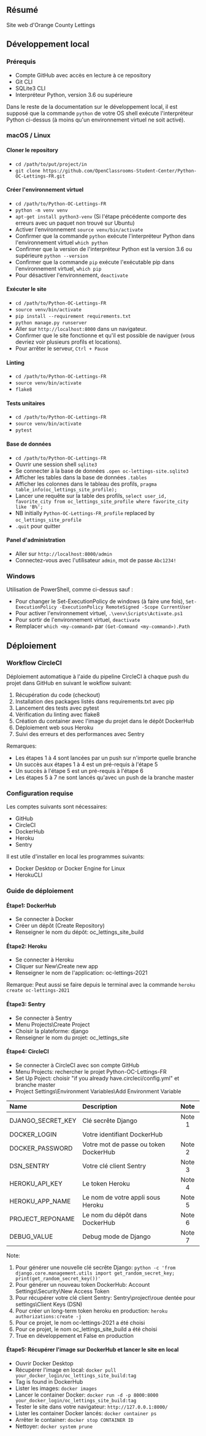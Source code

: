 ## Résumé

Site web d'Orange County Lettings

## Développement local

### Prérequis

- Compte GitHub avec accès en lecture à ce repository
- Git CLI
- SQLite3 CLI
- Interpréteur Python, version 3.6 ou supérieure

Dans le reste de la documentation sur le développement local, il est supposé que la commande `python` de votre OS shell exécute l'interpréteur Python ci-dessus (à moins qu'un environnement virtuel ne soit activé).

### macOS / Linux

#### Cloner le repository

- `cd /path/to/put/project/in`
- `git clone https://github.com/OpenClassrooms-Student-Center/Python-OC-Lettings-FR.git`

#### Créer l'environnement virtuel

- `cd /path/to/Python-OC-Lettings-FR`
- `python -m venv venv`
- `apt-get install python3-venv` (Si l'étape précédente comporte des erreurs avec un paquet non trouvé sur Ubuntu)
- Activer l'environnement `source venv/bin/activate`
- Confirmer que la commande `python` exécute l'interpréteur Python dans l'environnement virtuel
`which python`
- Confirmer que la version de l'interpréteur Python est la version 3.6 ou supérieure `python --version`
- Confirmer que la commande `pip` exécute l'exécutable pip dans l'environnement virtuel, `which pip`
- Pour désactiver l'environnement, `deactivate`

#### Exécuter le site

- `cd /path/to/Python-OC-Lettings-FR`
- `source venv/bin/activate`
- `pip install --requirement requirements.txt`
- `python manage.py runserver`
- Aller sur `http://localhost:8000` dans un navigateur.
- Confirmer que le site fonctionne et qu'il est possible de naviguer (vous devriez voir plusieurs profils et locations).
- Pour arrêter le serveur, `Ctrl + Pause`

#### Linting

- `cd /path/to/Python-OC-Lettings-FR`
- `source venv/bin/activate`
- `flake8`

#### Tests unitaires

- `cd /path/to/Python-OC-Lettings-FR`
- `source venv/bin/activate`
- `pytest`

#### Base de données

- `cd /path/to/Python-OC-Lettings-FR`
- Ouvrir une session shell `sqlite3`
- Se connecter à la base de données `.open oc-lettings-site.sqlite3`
- Afficher les tables dans la base de données `.tables`
- Afficher les colonnes dans le tableau des profils, `pragma table_info(oc_lettings_site_profile);`
- Lancer une requête sur la table des profils, `select user_id, favorite_city from oc_lettings_site_profile where favorite_city like 'B%';`
- NB initially `Python-OC-Lettings-FR_profile` replaced by `oc_lettings_site_profile`
- `.quit` pour quitter

#### Panel d'administration

- Aller sur `http://localhost:8000/admin`
- Connectez-vous avec l'utilisateur `admin`, mot de passe `Abc1234!`

### Windows

Utilisation de PowerShell, comme ci-dessus sauf :
- Pour changer le Set-ExecutionPolicy de windows (à faire une fois), `Set-ExecutionPolicy -ExecutionPolicy RemoteSigned -Scope CurrentUser`
- Pour activer l'environnement virtuel, `.\venv\Scripts\Activate.ps1`
- Pour sortir de l'environnement virtuel, `deactivate`
- Remplacer `which <my-command>` par `(Get-Command <my-command>).Path`


## Déploiement

### Workflow CircleCI

Déploiement automatique à l'aide du pipeline CircleCI à chaque push du projet dans GitHub en suivant le wokflow suivant:
1. Récupération du code (checkout)
2. Installation des packages listés dans requirements.txt avec pip
3. Lancement des tests avec pytest
4. Vérification du linting avec flake8
5. Création du container avec l'image du projet dans le dépôt DockerHub
6. Déploiement web sous Heroku
7. Suivi des erreurs et des performances avec Sentry

Remarques:
- Les étapes 1 à 4 sont lancées par un push sur n'importe quelle branche
- Un succès aux étapes 1 à 4 est un pré-requis à l'étape 5
- Un succès à l'étape 5 est un pré-requis à l'étape 6
- Les étapes 5 à 7 ne sont lancés qu'avec un push de la branche master


### Configuration requise

Les comptes suivants sont nécessaires:
- GitHub
- CircleCI
- DockerHub
- Heroku
- Sentry

Il est utile d'installer en local les programmes suivants:
- Docker Desktop or Docker Engine for Linux
- HerokuCLI


### Guide de déploiement

#### Étape1: DockerHub

- Se connecter à Docker
- Créer un dépôt (Create Repository)
- Renseigner le nom du dépôt: oc_lettings_site_build


#### Étape2: Heroku

- Se connecter à Heroku
- Cliquer sur New\Create new app
- Renseigner le nom de l'application: oc-lettings-2021

Remarque:
Peut aussi se faire depuis le terminal avec la commande `heroku create oc-lettings-2021`


#### Étape3: Sentry

- Se connecter à Sentry
- Menu Projects\Create Project
- Choisir la plateforme: django
- Renseigner le nom du projet: oc_lettings_site


#### Étape4: CircleCI

- Se connecter à CircleCI avec son compte GitHub
- Menu Projects: rechercher le projet Python-OC-Lettings-FR
- Set Up Poject: choisir "if you already have.circleci/config.yml" et branche master
- Project Settings\Environment Variables\Add Environment Variable

|Name|Description|Note|
|:---- |:-------|:-----:|
|DJANGO_SECRET_KEY|Clé secrête Django|Note 1|
|DOCKER_LOGIN|Votre identifiant DockerHub| |
|DOCKER_PASSWORD|Votre mot de passe ou token DockerHub |Note 2|
|DSN_SENTRY|Votre clé client Sentry|Note 3|
|HEROKU_API_KEY|Le token Heroku|Note 4|
|HEROKU_APP_NAME|Le nom de votre appli sous Heroku|Note 5|
|PROJECT_REPONAME|Le nom du dépôt dans DockerHub|Note 6|
|DEBUG_VALUE|Debug mode de Django|Note 7|

Note:
1. Pour générer une nouvelle clé secrête Django: `python -c 'from django.core.management.utils import get_random_secret_key; print(get_random_secret_key())'`
2. Pour générer un nouveau token DockerHub: Account Settings\Security\New Access Token
3. Pour récupérer votre clé client Sentry: Sentry\project\roue dentée pour settings\Client Keys (DSN)
4. Pour créer un long-term token heroku en production: `heroku authorizations:create -j`
5. Pour ce projet, le nom oc-lettings-2021 a été choisi
6. Pour ce projet, le nom oc_lettings_site_build a été choisi
7. True en développement et False en production

#### Étape5: Récupérer l'image sur DockerHub et lancer le site en local

- Ouvrir Docker Desktop
- Récupérer l'image en local: `docker pull your_docker_login/oc_lettings_site_build:tag`
- Tag is found in DockerHub
- Lister les images: `docker images`
- Lancer le container Docker: `docker run -d -p 8000:8000 your_docker_login/oc_lettings_site_build:tag`
- Tester le site dans votre navigateur: `http://127.0.0.1:8000/`
- Lister les container Docker lancés: `docker container ps`
- Arrêter le container: `docker stop CONTAINER ID`
- Nettoyer: `docker system prune`
